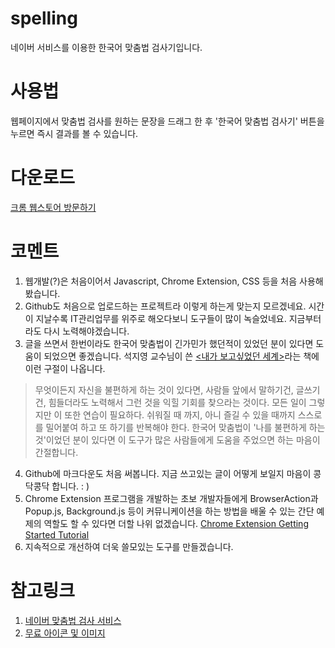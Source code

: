 # spelling
네이버 서비스를 이용한 한국어 맞춤법 검사기입니다. 

# 사용법
웹페이지에서 맞춤법 검사를 원하는 문장을 드래그 한 후 '한국어 맞춤법 검사기' 버튼을 누르면 즉시 결과를 볼 수 있습니다.

# 다운로드
[크롬 웹스토어 방문하기](https://chrome.google.com/webstore/detail/%ED%95%9C%EA%B5%AD%EC%96%B4-%EB%A7%9E%EC%B6%A4%EB%B2%95-%EA%B2%80%EC%82%AC%EA%B8%B0/jglndaljomjcobaaoohfccecjcekcfgo?hl=ko)

# 코멘트
1. 웹개발(?)은 처음이어서 Javascript, Chrome Extension, CSS 등을 처음 사용해봤습니다.
2. Github도 처음으로 업로드하는 프로젝트라 이렇게 하는게 맞는지 모르겠네요. 시간이 지날수록 IT관리업무를 위주로 해오다보니 도구들이 많이 녹슬었네요. 지금부터라도 다시 노력해야겠습니다.
3. 글을 쓰면서 한번이라도 한국어 맞춤법이 긴가민가 했던적이 있었던 분이 있다면 도움이 되었으면 좋겠습니다. 석지영 교수님이 쓴 [<내가 보고싶었던 세계>](https://jwgo.wordpress.com/2014/10/05/%EB%82%B4%EA%B0%80-%EB%B3%B4%EA%B3%A0-%EC%8B%B6%EC%97%88%EB%8D%98-%EC%84%B8%EA%B3%84/)라는 책에 이런 구절이 나옵니다. 
>무엇이든지 자신을 불편하게 하는 것이 있다면, 사람들 앞에서 말하기건, 글쓰기건, 힘들더라도 노력해서 그런 것을 익힐 기회를 찾으라는 것이다. 모든 일이 그렇지만 이 또한 연습이 필요하다. 쉬워질 때 까지, 아니 즐길 수 있을 때까지 스스로를 밀어붙여 하고 또 하기를 반복해야 한다.
한국어 맞춤법이 '나를 불편하게 하는 것'이었던 분이 있다면 이 도구가 많은 사람들에게 도움을 주었으면 하는 마음이 간절합니다.
4. Github에 마크다운도 처음 써봅니다. 지금 쓰고있는 글이 어떻게 보일지 마음이 콩닥콩닥 합니다. : )
5. Chrome Extension 프로그램을 개발하는 초보 개발자들에게 BrowserAction과 Popup.js, Background.js 등이 커뮤니케이션을 하는 방법을 배울 수 있는 간단 예제의 역할도 할 수 있다면 더할 나위 없겠습니다. [Chrome Extension Getting Started Tutorial](https://developer.chrome.com/extensions/getstarted)
6. 지속적으로 개선하여 더욱 쓸모있는 도구를 만들겠습니다.

# 참고링크
1. [네이버 맞춤법 검사 서비스](https://search.naver.com/search.naver?sm=tab_hty.top&where=nexearch&ie=utf8&query=%EB%A7%9E%EC%B6%A4%EB%B2%95%EA%B2%80%EC%82%AC%EA%B8%B0)
2. [무료 아이콘 및 이미지](http://www.flaticon.com/)
